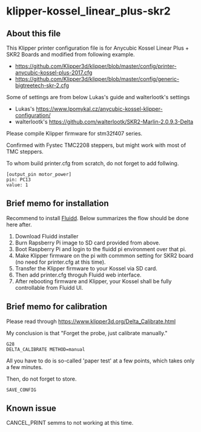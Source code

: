 # klipper-kossel_linear_plus-skr2

## About this file
This Klipper printer configuration file is for Anycubic Kossel Linear Plus + SKR2 Boards and modified from following example.

* https://github.com/Klipper3d/klipper/blob/master/config/printer-anycubic-kossel-plus-2017.cfg
* https://github.com/Klipper3d/klipper/blob/master/config/generic-bigtreetech-skr-2.cfg

Some of settings are from below Lukas's guide and walterlootk's settings

* Lukas's https://www.lpomykal.cz/anycubic-kossel-klipper-configuration/
* walterlootk's https://github.com/walterlootk/SKR2-Marlin-2.0.9.3-Delta

Please compile Klipper firmware for stm32f407 series.

Confirmed with Fystec TMC2208 steppers, but might work with most of TMC steppers.

To whom build printer.cfg from scratch, do not forget to add follwing.

```
[output_pin motor_power]
pin: PC13
value: 1
```

## Brief memo for installation

Recommend to install [Fluidd](https://docs.fluidd.xyz/).
Below summarizes the flow should be done here after. 

1. Download Fluidd installer
1. Burn Rapsberry Pi image to SD card provided from above.
1. Boot Raspberry Pi and login to the fluidd pi environment over that pi.
1. Make Klipper firmware on the pi with commmon setting for SKR2 board (no need for printer.cfg at this time).
1. Transfer the Klipper firmware to your Kossel via SD card.
1. Then add printer.cfg throguh Fluidd web interface.
1. After rebooting firmware and Klipper, your Kossel shall be fully controllable from Fluidd UI.

## Brief memo for calibration

Please read through https://www.klipper3d.org/Delta_Calibrate.html

My conclusion is that "Forget the probe, just calibrate manually." 
```
G28
DELTA_CALIBRATE METHOD=manual
```
All you have to do is so-called 'paper test' at a few points, which takes only a few minutes.

Then, do not forget to store.
```
SAVE_CONFIG
```

## Known issue

CANCEL_PRINT semms to not working at this time.



